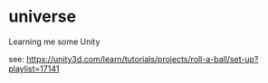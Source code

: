 # universe
Learning me some Unity

see:
https://unity3d.com/learn/tutorials/projects/roll-a-ball/set-up?playlist=17141